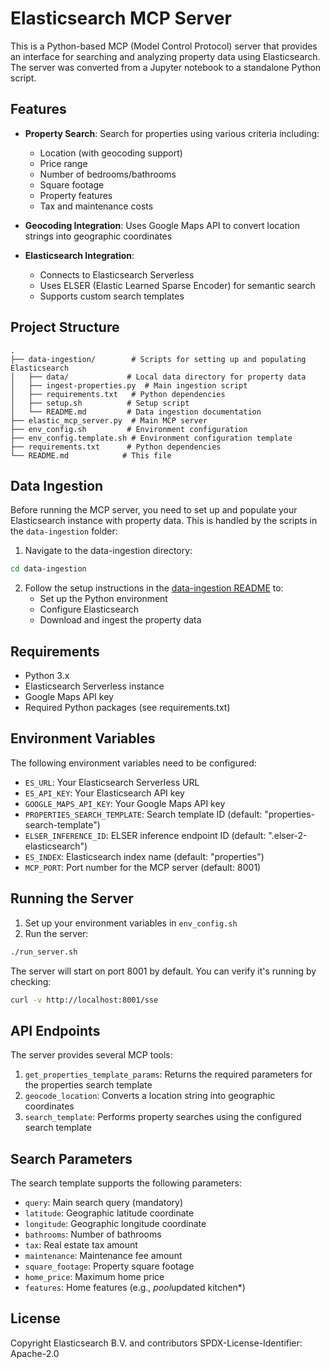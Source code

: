 # Elasticsearch MCP Server

This is a Python-based MCP (Model Control Protocol) server that provides an interface for searching and analyzing property data using Elasticsearch. The server was converted from a Jupyter notebook to a standalone Python script.

## Features

- **Property Search**: Search for properties using various criteria including:
  - Location (with geocoding support)
  - Price range
  - Number of bedrooms/bathrooms
  - Square footage
  - Property features
  - Tax and maintenance costs

- **Geocoding Integration**: Uses Google Maps API to convert location strings into geographic coordinates

- **Elasticsearch Integration**: 
  - Connects to Elasticsearch Serverless
  - Uses ELSER (Elastic Learned Sparse Encoder) for semantic search
  - Supports custom search templates

## Project Structure

```
.
├── data-ingestion/        # Scripts for setting up and populating Elasticsearch
│   ├── data/             # Local data directory for property data
│   ├── ingest-properties.py  # Main ingestion script
│   ├── requirements.txt   # Python dependencies
│   ├── setup.sh          # Setup script
│   └── README.md         # Data ingestion documentation
├── elastic_mcp_server.py  # Main MCP server
├── env_config.sh         # Environment configuration
├── env_config.template.sh # Environment configuration template
├── requirements.txt      # Python dependencies
└── README.md            # This file
```

## Data Ingestion

Before running the MCP server, you need to set up and populate your Elasticsearch instance with property data. This is handled by the scripts in the `data-ingestion` folder:

1. Navigate to the data-ingestion directory:
```bash
cd data-ingestion
```

2. Follow the setup instructions in the [data-ingestion README](data-ingestion/README.md) to:
   - Set up the Python environment
   - Configure Elasticsearch
   - Download and ingest the property data

## Requirements

- Python 3.x
- Elasticsearch Serverless instance
- Google Maps API key
- Required Python packages (see requirements.txt)

## Environment Variables

The following environment variables need to be configured:

- `ES_URL`: Your Elasticsearch Serverless URL
- `ES_API_KEY`: Your Elasticsearch API key
- `GOOGLE_MAPS_API_KEY`: Your Google Maps API key
- `PROPERTIES_SEARCH_TEMPLATE`: Search template ID (default: "properties-search-template")
- `ELSER_INFERENCE_ID`: ELSER inference endpoint ID (default: ".elser-2-elasticsearch")
- `ES_INDEX`: Elasticsearch index name (default: "properties")
- `MCP_PORT`: Port number for the MCP server (default: 8001)

## Running the Server

1. Set up your environment variables in `env_config.sh`
2. Run the server:
```bash
./run_server.sh
```

The server will start on port 8001 by default. You can verify it's running by checking:
```bash
curl -v http://localhost:8001/sse
```

## API Endpoints

The server provides several MCP tools:

1. `get_properties_template_params`: Returns the required parameters for the properties search template
2. `geocode_location`: Converts a location string into geographic coordinates
3. `search_template`: Performs property searches using the configured search template

## Search Parameters

The search template supports the following parameters:
- `query`: Main search query (mandatory)
- `latitude`: Geographic latitude coordinate
- `longitude`: Geographic longitude coordinate
- `bathrooms`: Number of bathrooms
- `tax`: Real estate tax amount
- `maintenance`: Maintenance fee amount
- `square_footage`: Property square footage
- `home_price`: Maximum home price
- `features`: Home features (e.g., *pool*updated kitchen*)

## License

Copyright Elasticsearch B.V. and contributors
SPDX-License-Identifier: Apache-2.0
